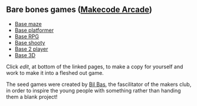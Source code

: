## Bare bones games ([Makecode Arcade](arcade.makecode.arcade))

* [Base maze](https://escape2make.github.io/base-maze/)
* [Base platformer](https://escape2make.github.io/base-platformer/)
* [Base RPG](https://escape2make.github.io/base-rpg/)
* [Base shooty](https://escape2make.github.io/base-shooty/)
* [Base 2 player](https://escape2make.github.io/base-2-player/)
* [Base 3D](https://escape2make.github.io/base-3d/)

Click _edit_, at bottom of the linked pages, to make a copy for yourself and work to make it into a fleshed out game.

The seed games were created by [Bil Bas](https://github.com/bil-bas), the fascilitator of the makers club, in order to inspire the young people with something rather than handing them a blank project!
